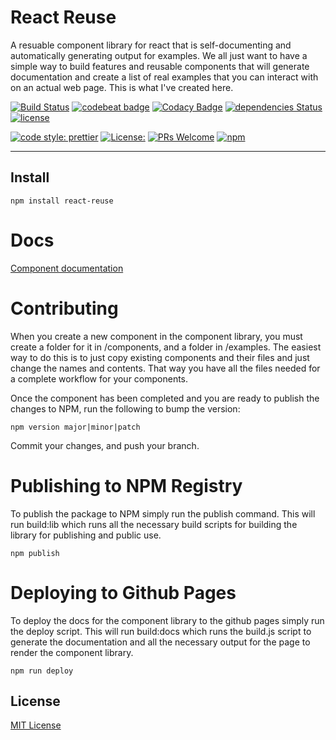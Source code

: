 # React Reuse

A resuable component library for react that is self-documenting and automatically generating output for examples. We all just want to have a simple way to build features and reusable components that will generate documentation and create a list of real examples that you can interact with on an actual web page. This is what I've created here.

[![Build Status](https://travis-ci.org/jaredwilli/react-reuse.svg?branch=master)](https://travis-ci.org/jaredwilli/react-reuse)
[![codebeat badge](https://codebeat.co/badges/1396f00a-f7ce-43a0-af73-1bfc2298213c)](https://codebeat.co/projects/github-com-jaredwilli-react-reuse-master)
[![Codacy Badge](https://api.codacy.com/project/badge/Grade/9d42183cd016465cb588eac8400ef73e)](https://www.codacy.com/app/jaredwilli/react-reuse?utm_source=github.com&amp;utm_medium=referral&amp;utm_content=jaredwilli/react-reuse&amp;utm_campaign=Badge_Grade)
[![dependencies Status](https://david-dm.org/jaredwilli/react-reuse/status.svg)](https://david-dm.org/jaredwilli/react-reuse)
[![license](https://img.shields.io/npm/l/react-reuse.svg?style=flat-square)](https://github.com/jaredwilli/react-reuse/blob/master/LICENSE)

[![code style: prettier](https://img.shields.io/badge/code_style-prettier-ff69b4.svg?style=flat-square)](https://github.com/prettier/prettier)
[![License:](https://img.shields.io/npm/l/cross-env.svg?style=flat-square)](https://github.com/jaredwilli/react-reuse/blob/master/other/LICENSE)
[![PRs Welcome](https://img.shields.io/badge/PRs-welcome-brightgreen.svg?style=flat-square)](http://makeapullrequest.com)
[![npm](https://img.shields.io/npm/v/react-reuse.svg?style=flat-square)](https://www.npmjs.com/package/react-reuse)



-------

## Install

```
npm install react-reuse
```

# Docs
[Component documentation](https://jaredwilli.github.io/react-reuse/)

# Contributing
When you create a new component in the component library, you must create a folder for it in /components, and a folder in /examples. The easiest way to do this is to just copy existing components and their files and just change the names and contents. That way you have all the files needed for a complete workflow for your components.

Once the component has been completed and you are ready to publish the changes to NPM, run the following to bump the version:
```
npm version major|minor|patch
```

Commit your changes, and push your branch.

# Publishing to NPM Registry
To publish the package to NPM simply run the publish command. This will run build:lib which runs all the necessary build scripts for building the library for publishing and public use.

```
npm publish
```

# Deploying to Github Pages
To deploy the docs for the component library to the github pages simply run the deploy script. This will run build:docs which runs the build.js script to generate the documentation and all the necessary output for the page to render the component library.

```
npm run deploy
```


## License

[MIT License](https://opensource.org/licenses/MIT)
